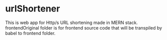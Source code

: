 # urlShortener

This is web app for Http/s URL shortening made in MERN stack.
frontendOriginal folder is for frontend source code that will be transpiled by babel to frontend folder.
